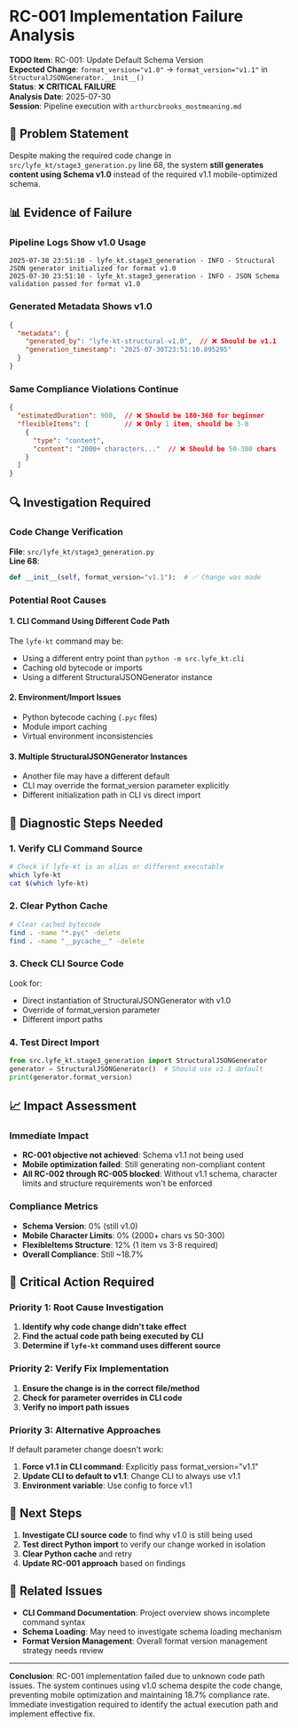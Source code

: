 # RC-001 Implementation Failure Analysis

**TODO Item**: RC-001: Update Default Schema Version  
**Expected Change**: `format_version="v1.0"` → `format_version="v1.1"` in `StructuralJSONGenerator.__init__()`  
**Status**: ❌ **CRITICAL FAILURE**  
**Analysis Date**: 2025-07-30  
**Session**: Pipeline execution with `arthurcbrooks_mostmeaning.md`

## 🚨 Problem Statement

Despite making the required code change in `src/lyfe_kt/stage3_generation.py` line 68, the system **still generates content using Schema v1.0** instead of the required v1.1 mobile-optimized schema.

## 📊 Evidence of Failure

### Pipeline Logs Show v1.0 Usage
```
2025-07-30 23:51:10 - lyfe_kt.stage3_generation - INFO - Structural JSON generator initialized for format v1.0
2025-07-30 23:51:10 - lyfe_kt.stage3_generation - INFO - JSON Schema validation passed for format v1.0
```

### Generated Metadata Shows v1.0
```json
{
  "metadata": {
    "generated_by": "lyfe-kt-structural-v1.0",  // ❌ Should be v1.1
    "generation_timestamp": "2025-07-30T23:51:10.895295"
  }
}
```

### Same Compliance Violations Continue
```json
{
  "estimatedDuration": 900,  // ❌ Should be 180-360 for beginner
  "flexibleItems": [         // ❌ Only 1 item, should be 3-8
    {
      "type": "content",
      "content": "2000+ characters..."  // ❌ Should be 50-300 chars
    }
  ]
}
```

## 🔍 Investigation Required

### Code Change Verification
**File**: `src/lyfe_kt/stage3_generation.py`  
**Line 68**: 
```python
def __init__(self, format_version="v1.1"):  # ✅ Change was made
```

### Potential Root Causes

#### 1. CLI Command Using Different Code Path
The `lyfe-kt` command may be:
- Using a different entry point than `python -m src.lyfe_kt.cli`
- Caching old bytecode or imports
- Using a different StructuralJSONGenerator instance

#### 2. Environment/Import Issues
- Python bytecode caching (`.pyc` files)
- Module import caching
- Virtual environment inconsistencies

#### 3. Multiple StructuralJSONGenerator Instances
- Another file may have a different default
- CLI may override the format_version parameter explicitly
- Different initialization path in CLI vs direct import

## 🔧 Diagnostic Steps Needed

### 1. Verify CLI Command Source
```bash
# Check if lyfe-kt is an alias or different executable
which lyfe-kt
cat $(which lyfe-kt)
```

### 2. Clear Python Cache
```bash
# Clear cached bytecode
find . -name "*.pyc" -delete
find . -name "__pycache__" -delete
```

### 3. Check CLI Source Code
Look for:
- Direct instantiation of StructuralJSONGenerator with v1.0
- Override of format_version parameter
- Different import paths

### 4. Test Direct Import
```python
from src.lyfe_kt.stage3_generation import StructuralJSONGenerator
generator = StructuralJSONGenerator()  # Should use v1.1 default
print(generator.format_version)
```

## 📈 Impact Assessment

### Immediate Impact
- **RC-001 objective not achieved**: Schema v1.1 not being used
- **Mobile optimization failed**: Still generating non-compliant content  
- **All RC-002 through RC-005 blocked**: Without v1.1 schema, character limits and structure requirements won't be enforced

### Compliance Metrics
- **Schema Version**: 0% (still v1.0)
- **Mobile Character Limits**: 0% (2000+ chars vs 50-300)
- **FlexibleItems Structure**: 12% (1 item vs 3-8 required)
- **Overall Compliance**: Still ~18.7%

## 🚨 Critical Action Required

### Priority 1: Root Cause Investigation
1. **Identify why code change didn't take effect**
2. **Find the actual code path being executed by CLI**
3. **Determine if `lyfe-kt` command uses different source**

### Priority 2: Verify Fix Implementation
1. **Ensure the change is in the correct file/method**
2. **Check for parameter overrides in CLI code**
3. **Verify no import path issues**

### Priority 3: Alternative Approaches
If default parameter change doesn't work:
1. **Force v1.1 in CLI command**: Explicitly pass format_version="v1.1"
2. **Update CLI to default to v1.1**: Change CLI to always use v1.1
3. **Environment variable**: Use config to force v1.1

## 🎯 Next Steps

1. **Investigate CLI source code** to find why v1.0 is still being used
2. **Test direct Python import** to verify our change worked in isolation
3. **Clear Python cache** and retry
4. **Update RC-001 approach** based on findings

## 🔗 Related Issues

- **CLI Command Documentation**: Project overview shows incomplete command syntax
- **Schema Loading**: May need to investigate schema loading mechanism
- **Format Version Management**: Overall format version management strategy needs review

---

**Conclusion**: RC-001 implementation failed due to unknown code path issues. The system continues using v1.0 schema despite the code change, preventing mobile optimization and maintaining 18.7% compliance rate. Immediate investigation required to identify the actual execution path and implement effective fix.
